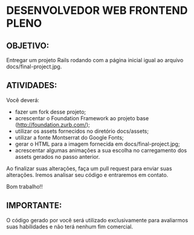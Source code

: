 DESENVOLVEDOR WEB FRONTEND PLENO
================================

OBJETIVO:
---------
Entregar um projeto Rails rodando com a página inicial igual ao arquivo docs/final-project.jpg.

ATIVIDADES:
-----------
Você deverá:
* fazer um fork desse projeto;
* acrescentar o Foundation Framework ao projeto base (http://foundation.zurb.com/);
* utilizar os assets fornecidos no diretório docs/assets;
* utilizar a fonte Montserrat do Google Fonts;
* gerar o HTML para a imagem fornecida em docs/final-project.jpg;
* acrescentar algumas animações a sua escolha no carregamento dos assets gerados no passo anterior.

Ao finalizar suas alterações, faça um pull request para enviar suas alterações.
Iremos analisar seu código e entraremos em contato.

Bom trabalho!!


IMPORTANTE:
-----------
O código gerado por você será utilizado exclusivamente para avaliarmos suas habilidades e não terá nenhum fim comercial.
